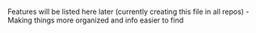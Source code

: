 Features will be listed here later (currently creating this file in all repos) - Making things more organized and info easier to find
